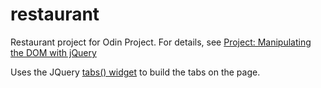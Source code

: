 restaurant
==========

Restaurant project for Odin Project. For details, see [Project: Manipulating the DOM with jQuery](http://www.theodinproject.com/javascript-and-jquery/manipulating-the-dom-with-jquery)

Uses the JQuery [tabs() widget](http://jqueryui.com/tabs/) to build the tabs on the page.
